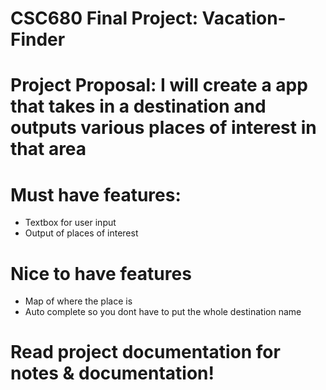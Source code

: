 # CSC680 Final Project: Vacation-Finder

# Project Proposal: I will create a app that takes in a destination and outputs various places of interest in that area

# Must have features: 
- Textbox for user input
- Output of places of interest

# Nice to have features
- Map of where the place is
- Auto complete so you dont have to put the whole destination name

# Read project documentation for notes & documentation!
